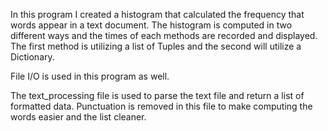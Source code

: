 In this program I created a histogram that calculated the frequency that words appear in a text document. The histogram is computed in two different ways and the times of each methods are recorded and displayed.
The first method is utilizing a list of Tuples and the second will utilize a Dictionary.

File I/O is used in this program as well.

The text_processing file is used to parse the text file and return a list of formatted data. Punctuation is removed in this file to make computing the words easier and the list cleaner.
